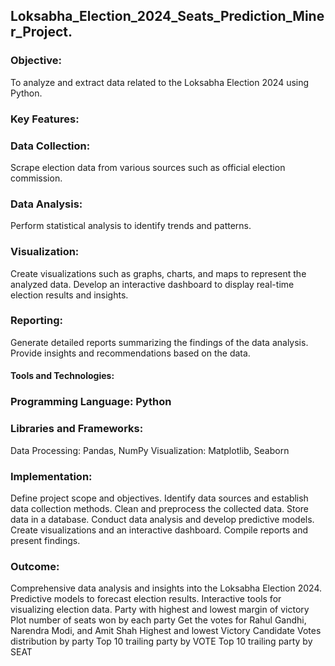 ## Loksabha_Election_2024_Seats_Prediction_Miner_Project.


### Objective: 

To analyze and extract data related to the Loksabha Election 2024 using Python.

### Key Features:

### Data Collection:

Scrape election data from various sources such as official election commission.

### Data Analysis:

Perform statistical analysis to identify trends and patterns.

### Visualization:

Create visualizations such as graphs, charts, and maps to represent the analyzed data.
Develop an interactive dashboard to display real-time election results and insights.

### Reporting:

Generate detailed reports summarizing the findings of the data analysis.
Provide insights and recommendations based on the data.

#### Tools and Technologies:

### Programming Language: Python

### Libraries and Frameworks:

Data Processing: Pandas, NumPy
Visualization: Matplotlib, Seaborn

### Implementation:

Define project scope and objectives.
Identify data sources and establish data collection methods.
Clean and preprocess the collected data.
Store data in a database.
Conduct data analysis and develop predictive models.
Create visualizations and an interactive dashboard.
Compile reports and present findings.

### Outcome:

Comprehensive data analysis and insights into the Loksabha Election 2024.
Predictive models to forecast election results.
Interactive tools for visualizing election data.
Party with highest and lowest margin of victory
Plot number of seats won by each party
Get the votes for Rahul Gandhi, Narendra Modi, and Amit Shah
Highest and lowest Victory Candidate
Votes distribution by party
Top 10 trailing party by VOTE
Top 10 trailing party by SEAT
